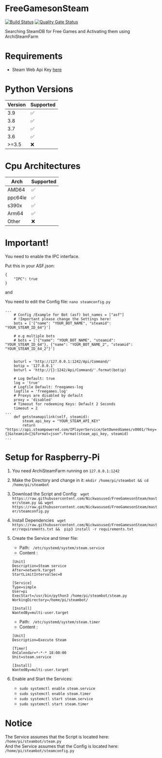 # FreeGamesonSteam <br>
[![Build Status](https://travis-ci.org/Nickwasused/FreeGamesonSteam.svg?branch=master)](https://travis-ci.org/Nickwasused/FreeGamesonSteam) 
[![Quality Gate Status](https://sonarcloud.io/api/project_badges/measure?project=Nickwasused_FreeGamesonSteam&metric=alert_status)](https://sonarcloud.io/dashboard?id=Nickwasused_FreeGamesonSteam) 

Searching SteamDB for Free Games and Activating them using  ArchiSteamFarm 

# Requirements

* Steam Web Api Key [here](https://danbeyer.github.io/steamapi/page1.html)

# Python Versions

| Version | Supported          |
| ------- | ------------------ |
|   3.9   | :white_check_mark: |
|   3.8   | :white_check_mark: |
|   3.7   | :white_check_mark: |
|   3.6   | :white_check_mark: |
| >=3.5   | :x:                |

# Cpu Architectures

|   Arch  | Supported          |
| ------- | ------------------ |
|  AMD64  | :white_check_mark: |
| ppc64le | :white_check_mark: |
|  s390x  | :white_check_mark: |
|  Arm64  | :white_check_mark: |
|  Other  | :x:                |

# Important!
You need to enable the IPC interface.

Put this in your ASF.json:
```
{
	"IPC": true
}
```

and

You need to edit the Config file: ``` nano steamconfig.py ```
```
...
    # Config /Example for Bot (asf) bot_names = ["asf"]
    # !Important please change the Settings here!
    bots = ['{"name": "YOUR_BOT_NAME", "steamid": "YOUR_STEAM_ID_64"}']

    # e.g multiple bots
    # bots = ['{"name": "YOUR_BOT_NAME", "steamid": "YOUR_STEAM_ID_64"}, {"name": "YOUR_BOT_NAME_2", "steamid": "YOUR_STEAM_ID_64_2"}']


    boturl = 'http://127.0.0.1:1242/Api/Command/'
    botip = '127.0.0.1'
    boturl = 'http://{}:1242/Api/Command/'.format(botip)

	# Log Default: true
    log = 'true'
    # Logfile Default: freegames-log
    logfile = 'freegames.log'
    # Proxys are disabled by default
    proxy = 'disabled'
    # Timeout for redeeming Keys: Default 2 Seconds
    timeout = 2
...
	def getsteamapilink(self, steamid):
        steam_api_key = "YOUR_STEAM_API_KEY"
        return "https://api.steampowered.com/IPlayerService/GetOwnedGames/v0001/?key={}&steamid={}&format=json".format(steam_api_key, steamid)
...
```

# Setup for Raspberry-Pi

1. You need ArchiSteamFarm running on ``` 127.0.0.1:1242 ```
2. Make the Directory and change in it: ``` mkdir /home/pi/steambot && cd /home/pi/steambot ```
3. Download the Script and Config: ``` wget https://raw.githubusercontent.com/Nickwasused/FreeGamesonSteam/master/steam.py && wget https://raw.githubusercontent.com/Nickwasused/FreeGamesonSteam/master/steamconfig.py```
4. Install Dependencies ```  wget https://raw.githubusercontent.com/Nickwasused/FreeGamesonSteam/master/requirements.txt &&  pip3 install -r requirements.txt ```
5. Create the Service and timer file:
	- Path: ``` /etc/systemd/system/steam.service```
	- Content : 
	```
	[Unit]
	Description=Steam service
	After=network.target
	StartLimitIntervalSec=0

	[Service]
	Type=simple
	User=pi
	ExecStart=/usr/bin/python3 /home/pi/steambot/steam.py
	WorkingDirectory=/home/pi/steambot/

	[Install]
	WantedBy=multi-user.target
	```
				
	- Path: ``` /etc/systemd/system/steam.timer```
	- Content : 
	```
	[Unit]
	Description=Execute Steam

	[Timer]
	OnCalendar=*-*-* 18:00:00
	Unit=steam.service

	[Install]
	WantedBy=multi-user.target
	```
	
6. Enable and Start the Services:
	- ``` sudo systemctl enable steam.service ```
	- ``` sudo systemctl enable steam.timer ```
	- ``` sudo systemctl start steam.service ```
	- ``` sudo systemctl start steam.timer ```

# Notice

The Service assumes that the Script is located here: ``` /home/pi/steambot/steam.py ``` <br>
And the Service assumes that the Config is located here: ``` /home/pi/steambot/steamconfig.py ```

